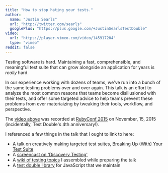 ```yaml
---
title: "How to stop hating your tests."
author:
  name: "Justin Searls"
  url: "http://twitter.com/searls"
  googlePlus: "https://plus.google.com/+JustinSearlsTestDouble"
video:
  url: "https://player.vimeo.com/video/145917204"
  type: "vimeo"
reddit: false
---
```


Testing software is hard. Maintaining a fast, comprehensible, and meaningful test
suite that can grow alongside an application for years is *really* hard.

In our experience working with dozens of teams, we've run into a bunch of the
same testing problems over and over again. This talk is an effort to analyze the
most common reasons that teams become disillusioned with their tests, and offer
some targeted advice to help teams prevent these problems from ever
materiaizing by tweaking their tools, workflow, and perspective.

The [video above](https://www.youtube.com/watch?v=a6gel0eVeNw) was recorded at
[RubyConf 2015](http://rubyconf.org) on November, 15, 2015 (incidentally, Test
Double's 4th anniversary!).

I referenced a few things in the talk that I ought to link to here:

* A talk on creatively making targeted test suites,
[Breaking Up (With) Your Test Suite](http://blog.testdouble.com/posts/2014-05-25-breaking-up-with-your-test-suite.html)
* A [screencast on 'Discovery Testing'](http://blog.testdouble.com/posts/2015-09-10-how-i-use-test-doubles.html)
* A [wiki of testing topics](http://github.com/testdouble/contributing-tests/wiki)
I assembled while preparing the talk
* A [test double library](http://github.com/testdouble/testdouble.js) for JavaScript
that we maintain
